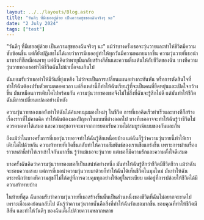 ```yaml
---
layout: ../../layouts/Blog.astro
title: "วันดีๆ ที่มีเธออยู่ด้วย เป็นความสุขของฉันจริงๆ นะ"
date: "2 July 2024"
tags: ["test"]
---
```



"วันดีๆ ที่มีเธออยู่ด้วย เป็นความสุขของฉันจริงๆ นะ" แม้ว่าบางครั้งเธอจะวุ่นวายและทำให้ชีวิตมีความซับซ้อนขึ้น แต่ก็ยังปฏิเสธไม่ได้เลยว่าการมีเธออยู่ทำให้ทุกวันมีความหมายมากขึ้น ความวุ่นวายที่เธอนำมาบางทีก็เหมือนพายุ แต่ฉันคิดว่าพายุนั้นกลับสร้างสีสันและความตื่นเต้นให้กับชีวิตของฉัน บางทีความวุ่นวายของเธอทำให้ชีวิตฉันไม่น่าเบื่อจนเกินไป

ฉันยอมรับว่าเธอทำให้มีวันที่ยุ่งเหยิง ไม่ว่าจะเป็นการเปลี่ยนแผนอย่างกะทันหัน หรือการตัดสินใจที่ทำให้ฉันต้องปรับตัวตามตลอดเวลา แต่สิ่งเหล่านี้ก็ทำให้ฉันเรียนรู้ที่จะเป็นคนที่ยืดหยุ่นและเปิดใจกว้างขึ้น มันเหมือนการเติบโตไปพร้อมกัน ความวุ่นวายของเธอจึงไม่ใช่สิ่งที่ฉันจะรู้สึกไม่ดี แต่มันทำให้ชีวิตฉันมีการเปลี่ยนแปลงอย่างมีพลัง

ความวุ่นวายของเธอยังทำให้ฉันได้ค้นพบมุมมองใหม่ๆ ในชีวิต การที่เธอคิดเร็วทำเร็วและบางทีก็สร้างเรื่องราวที่ไม่คาดคิด ทำให้ฉันต้องมองปัญหาในแบบที่ต่างออกไป บางทีเธออาจจะทำให้ฉันรู้ว่าชีวิตไม่ควรคาดเดาได้เสมอ และความสุขอาจจะมาจากการยอมรับความไม่สมบูรณ์แบบของกันและกัน

ถึงแม้ว่าในบางครั้งการที่เธอวุ่นวายอาจทำให้ฉันรู้สึกเหนื่อยบ้าง แต่ฉันก็รู้ว่าความวุ่นวายนี้ทำให้เราเติบโตไปด้วยกัน ความท้าทายที่เกิดขึ้นกลับทำให้ความสัมพันธ์ของเราแข็งแกร่งขึ้น เพราะการผ่านเรื่องราวเหล่านี้ทำให้เราเข้าใจกันมากขึ้น รู้ว่าแม้เธอจะวุ่นวาย แต่เธอก็มีความรักและความตั้งใจดีเสมอ

บางครั้งฉันคิดว่าความวุ่นวายของเธอก็เป็นเสน่ห์อย่างหนึ่ง มันทำให้ฉันรู้สึกว่าชีวิตมีชีวิตชีวา แม้ว่าฉันจะชอบความสงบ แต่การที่เธอนำความวุ่นวายมาด้วยก็ทำให้ฉันได้เห็นชีวิตในมุมใหม่ มันทำให้ฉันตระหนักว่าบางทีความสุขก็ไม่ได้อยู่ที่การควบคุมทุกอย่างให้อยู่ในระเบียบ แต่อยู่ที่การปล่อยให้ชีวิตได้มีความท้าทายบ้าง

ในท้ายที่สุด ฉันยอมรับว่าความวุ่นวายที่เธอสร้างขึ้นนั้นเป็นส่วนหนึ่งของชีวิตที่ฉันไม่อยากจะขาดไป เพราะเมื่อมองย้อนกลับไป ฉันรู้ว่าความวุ่นวายนั้นคือสิ่งที่ทำให้ฉันรักเธอมากขึ้น ขอบคุณที่ทำให้ชีวิตมีสีสัน และทำให้วันดีๆ ของฉันเต็มไปด้วยความหลากหลาย